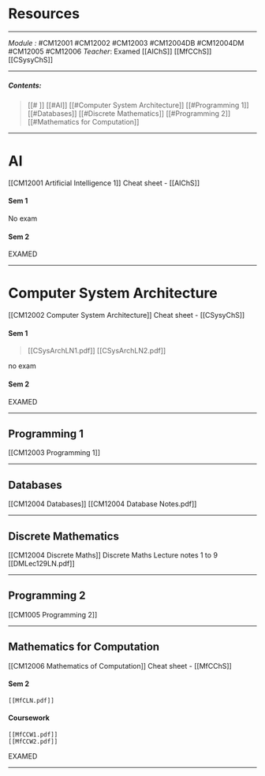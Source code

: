 # Resources
---
*Module :* #CM12001 #CM12002 #CM12003 #CM12004DB #CM12004DM #CM12005 #CM12006 
*Teacher*: 
Examed [[AIChS]] [[MfCChS]] [[CSysyChS]]


---
##### Contents: 
> [[# ]]  [[#AI]]
> [[#Computer System Architecture]]
> [[#Programming 1]]
> [[#Databases]]
> [[#Discrete Mathematics]]
> [[#Programming 2]]
> [[#Mathematics for Computation]]
--- 
# AI 
[[CM12001 Artificial Intelligence 1]]
Cheat sheet - [[AIChS]]
#### Sem 1 

No exam
#### Sem 2

EXAMED 

---
# Computer System Architecture 
[[CM12002 Computer System Architecture]]
Cheat sheet - [[CSysyChS]]
#### Sem 1 
> 	[[CSysArchLN1.pdf]]
 >	[[CSysArchLN2.pdf]]
 
no exam 
#### Sem 2
EXAMED 

---
## Programming 1
[[CM12003 Programming 1]]

---
## Databases
[[CM12004 Databases]]
[[CM12004 Database Notes.pdf]]

---
## Discrete Mathematics
[[CM12004 Discrete Maths]]
Discrete Maths Lecture notes 1 to 9
[[DMLec129LN.pdf]]

---
## Programming 2
[[CM1005 Programming 2]]

---
## Mathematics for Computation
[[CM12006 Mathematics of Computation]]
Cheat sheet - [[MfCChS]]
#### Sem 2
	[[MfCLN.pdf]]
#### Coursework
	[[MfCCW1.pdf]]
	[[MfCCW2.pdf]]

EXAMED 

---

